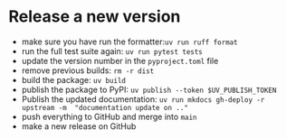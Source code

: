 # Release a new version


- make sure you have run the formatter:`uv run ruff format`
- run the full test suite again: `uv run pytest tests`
- update the version number in the `pyproject.toml` file
- remove previous builds: `rm -r dist`
- build the package: `uv build`
- publish the package to PyPI: `uv publish --token $UV_PUBLISH_TOKEN`
- Publish the updated documentation: `uv run mkdocs gh-deploy -r upstream -m 
  "documentation update on .."`
- push everything to GitHub and merge into `main`
- make a new release on GitHub
